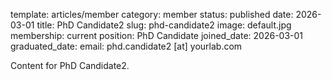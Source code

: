 template: articles/member
category: member
status: published
date: 2026-03-01
title: PhD Candidate2
slug: phd-candidate2
image: default.jpg
membership: current
position: PhD Candidate
joined_date: 2026-03-01
graduated_date:
email: phd.candidate2 [at] yourlab.com

Content for PhD Candidate2.
